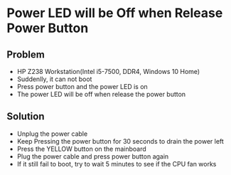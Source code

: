 # Power LED will be Off when Release Power Button

## Problem
* HP Z238 Workstation(Intel i5-7500, DDR4, Windows 10 Home)
* Suddenlly, it can not boot
* Press power button and the power LED is on
* The power LED will be off when release the power button

## Solution
* Unplug the power cable
* Keep Pressing the power button for 30 seconds to drain the power left
* Press the YELLOW button on the mainboard
* Plug the power cable and press power button again
* If it still fail to boot, try to wait 5 minutes to see if the CPU fan works
